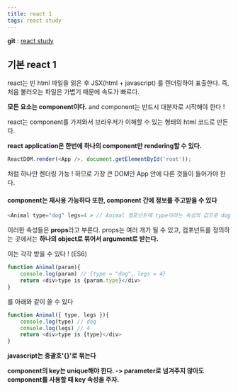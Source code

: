 ```yaml
---
title: react 1
tags: react study
---
```


**git** : [react study](http://github.com/Jivvon/movie-app-react)

## 기본 react 1

react는 빈 html 파일을 읽은 후 JSX(html + javascript) 를 렌더링하여 표출한다. 즉, 처음 불러오는 파일은 가볍기 때문에 속도가 빠르다.

**모든 요소는 component이다.**
and component는 반드시 대분자로 시작해야 한다 !

react는 component를 가져와서 브라우저가 이해할 수 있는 형태의 html 코드로 만든다.

**react application은 한번에  하나의 component만 rendering할 수 있다.**

``` javascript
ReactDOM.render(<App />, document.getElementById('root'));
```

처럼 하나만 렌더링 가능 ! 하므로 가장 큰 DOM인 App 안에 다른 것들이 들어가야 한다.

#### **component는 재사용 가능하다** 또한, **component 간에 정보를 주고받을 수 있다**

``` javascript
<Animal type="dog" legs=4 > // Animal 컴포넌트에 type이라는 속성의 값으로 dog를 넘겨준 것.
```

이러한 속성들은 **props**라고 부른다.
props는 여러 개가 될 수 있고, 컴포넌트를 정의하는 곳에서는 **하나의 object로 묶어서 argument로 받는다.**

이는 각각 받을 수 있다 ! (ES6)

``` javascript
function Animal(param){
    console.log(param) // {type = "dog", legs = 4}
    return <div>type is {param.type}</div>
}
```
를 아래와 같이 쓸 수 있다
``` javascript
function Animal({ type, legs }){
    console.log(type) // dog
    console.log(legs) // 4
    return <div>type is {type}</div>
}
```

**javascript는 중괄호'{}'로 묶는다**

**component의 key는 unique해야 한다. -> parameter로 넘겨주지 않아도 component를 사용할 때 key 속성을 주자.**